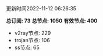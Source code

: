 更新时间2022-11-12 06:26:35

**总订阅: 73**
**总节点: 1050**
**有效节点: 400**
- v2ray节点: 229
- trojan节点: 106
- ss节点: 65
